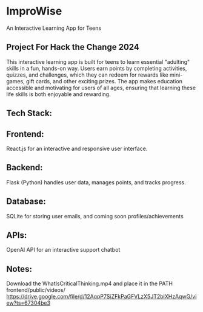 # ImproWise
An Interactive Learning App for Teens
## Project For Hack the Change 2024
This interactive learning app is built for teens to learn essential "adulting" skills in a fun, hands-on way. Users earn points by completing activities, quizzes, and challenges, which they can redeem for rewards like mini-games, gift cards, and other exciting prizes. The app makes education accessible and motivating for users of all ages, ensuring that learning these life skills is both enjoyable and rewarding.

## Tech Stack: 
## Frontend: 
React.js for an interactive and responsive user interface. 
## Backend: 
Flask (Python) handles user data, manages points, and tracks progress. 
## Database: 
SQLite for storing user emails, and coming soon profiles/achievements
## APIs: 
OpenAI API for an interactive support chatbot 
## Notes:
Download the WhatIsCriticalThinking.mp4 and place it in the PATH frontend/public/videos/
https://drive.google.com/file/d/12AqpP7SiZFkPaGFVLzX5JT2blXHzAqwG/view?ts=67304be3






